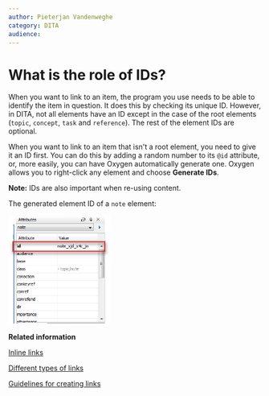 ```yaml
---
author: Pieterjan Vandenweghe
category: DITA
audience: 
---
```


# What is the role of IDs?

When you want to link to an item, the program you use needs to be able to identify the item in question. It does this by checking its unique ID. However, in DITA, not all elements have an ID except in the case of the root elements \(`topic`, `concept`, `task` and `reference`\). The rest of the element IDs are optional.

When you want to link to an item that isn't a root element, you need to give it an ID first. You can do this by adding a random number to its `@id` attribute, or, more easily, you can have Oxygen automatically generate one. Oxygen allows you to right-click any element and choose **Generate IDs**.

**Note:** IDs are also important when re-using content.

The generated element ID of a `note` element:

![](../_media/graphics/element_id.PNG)

**Related information**  


[Inline links](co_what_are_inline_links.md)

[Different types of links](co_types_links.md)

[Guidelines for creating links](re_guidelines_creating_links.md)

